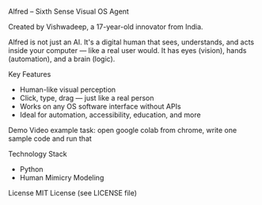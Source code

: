 

Alfred – Sixth Sense Visual OS Agent

Created by Vishwadeep, a 17-year-old innovator from India.

Alfred is not just an AI. It's a digital human that sees, understands, and acts inside your computer — like a real user would. It has eyes (vision), hands (automation), and a brain (logic). 

Key Features
- Human-like visual perception
- Click, type, drag — just like a real person
- Works on any OS software interface without APIs
- Ideal for automation, accessibility, education, and more

Demo
Video example task: open google colab from chrome, write one sample code and run that

Technology Stack
- Python
- Human Mimicry Modeling

License
MIT License (see LICENSE file)
